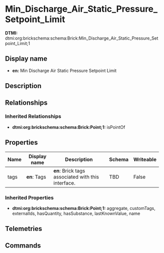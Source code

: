# Min_Discharge_Air_Static_Pressure_Setpoint_Limit
**DTMI:** dtmi:org:brickschema:schema:Brick:Min_Discharge_Air_Static_Pressure_Setpoint_Limit;1
## Display name
- **en:** Min Discharge Air Static Pressure Setpoint Limit
## Description
## Relationships
### Inherited Relationships
* **dtmi:org:brickschema:schema:Brick:Point;1:** isPointOf
## Properties
|Name|Display name|Description|Schema|Writeable|
|-|-|-|-|-|
|tags|**en**: Tags|**en**: Brick tags associated with this interface.|TBD|False
### Inherited Properties
* **dtmi:org:brickschema:schema:Brick:Point;1:** aggregate, customTags, externalIds, hasQuantity, hasSubstance, lastKnownValue, name
## Telemetries
## Commands
